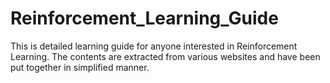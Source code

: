 # Reinforcement_Learning_Guide
This is detailed learning guide for anyone interested in Reinforcement Learning. The contents are extracted from various websites and have been put together in simplified manner.
